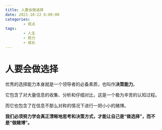```yaml
---
title: 人要会做选择
date: 2021-10-22 6:00:00
categories:
        - 观点
tags:
        - 人生
        - 努力
        - 成长
---
```


# 人要会做选择

优秀的选择能力本身就是一个领导者的必备素质，也叫作**决策能力**。

它包含了对大量信息的收集、分析和仔细对比，这是一个极为辛苦的认知过程。

而它也包含了在信息不那么对称的情况下进行一把小小的赌博。

**我们必须努力学会真正清晰地思考和决策方式，才能让自己是“做选择”，而不是“做赌博”。**
